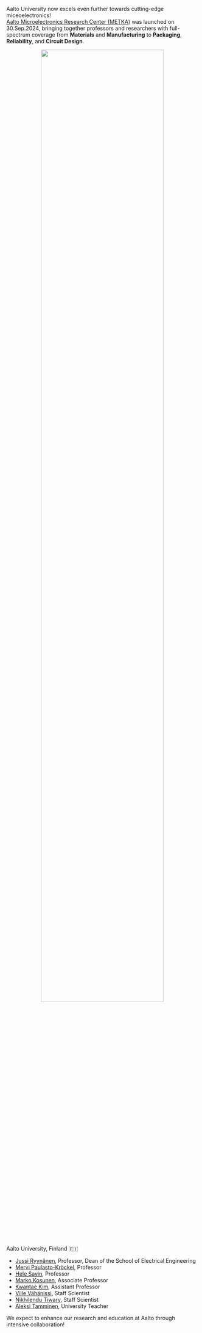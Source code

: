 <!-- <span style="display: block; height: 0.5em;"></span> -->

Aalto University now excels even further towards cutting-edge <i class="fa-solid fa-microchip fa-xl"></i> miceoelectronics!<br>
<a href="https://metka.aalto.fi" target="_blank">Aalto Microelectronics Research Center (METKA)</a>
was launched on 30.Sep.2024, bringing together <i class="fa-solid fa-users fa-lg"></i> professors and researchers with full-spectrum coverage from <b>Materials</b> and <b>Manufacturing</b> to <b>Packaging</b>, <b>Reliability</b>, and <b>Circuit Design</b>.

<center><img src="{{ site.base_url }}/img/news/2024-10-04_1.jpeg" width="80%"></center>

Aalto University, Finland <span class='emoji'>🇫🇮</span>

<ul>
    <li>
        <a href = 'https://www.linkedin.com/in/jussi-ryynänen-a36b52117/' target=_blank>Jussi Ryynänen</a>,
        Professor, Dean of the School of Electrical Engineering
    </li>
    <li>
        <a href = 'https://www.linkedin.com/in/mervi-paulasto-kröckel-582a515a/' target=_blank>Mervi Paulasto-Kröckel</a>,
        Professor
    </li>
    <li>
        <a href = 'https://www.linkedin.com/in/hele-savin-60854615/' target=_blank>Hele Savin</a>,
        Professor
    </li>
    <li>
        <a href = 'https://www.linkedin.com/in/marko-kosunen-6b99473/' target=_blank>Marko Kosunen</a>,
        Associate Professor
    </li>
    <li>
        <a href = 'https://kwantaekim.github.io' target=_blank>Kwantae Kim</a>,
        Assistant Professor
    </li>
    <li>
        <a href = 'https://www.aalto.fi/fi/ihmiset/ville-vahanissi' target=_blank>Ville Vähänissi</a>,
        Staff Scientist
    </li>
    <li>
        <a href = 'https://www.linkedin.com/in/nikhilendu-tiwary-6160b526/' target=_blank>Nikhilendu Tiwary</a>,
        Staff Scientist
    </li>
    <li>
        <a href = 'https://www.linkedin.com/in/aleksi-tamminen-10a8043/' target=_blank>Aleksi Tamminen</a>,
        University Teacher
    </li>
</ul>

We expect to enhance our research and education at Aalto through intensive collaboration! <i class="fa-regular fa-face-laugh-squint fa-shake fa-xl"></i>

<br><br><br><br>